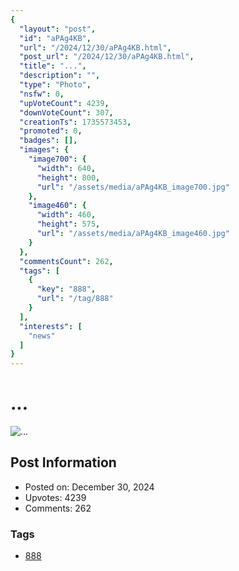 ```yaml
---
{
  "layout": "post",
  "id": "aPAg4KB",
  "url": "/2024/12/30/aPAg4KB.html",
  "post_url": "/2024/12/30/aPAg4KB.html",
  "title": "...",
  "description": "",
  "type": "Photo",
  "nsfw": 0,
  "upVoteCount": 4239,
  "downVoteCount": 307,
  "creationTs": 1735573453,
  "promoted": 0,
  "badges": [],
  "images": {
    "image700": {
      "width": 640,
      "height": 800,
      "url": "/assets/media/aPAg4KB_image700.jpg"
    },
    "image460": {
      "width": 460,
      "height": 575,
      "url": "/assets/media/aPAg4KB_image460.jpg"
    }
  },
  "commentsCount": 262,
  "tags": [
    {
      "key": "888",
      "url": "/tag/888"
    }
  ],
  "interests": [
    "news"
  ]
}
---
```


# ...

![...](/assets/media/aPAg4KB_image700.jpg)

## Post Information

- Posted on: December 30, 2024
- Upvotes: 4239
- Comments: 262

### Tags

- [888](/tag/888)
